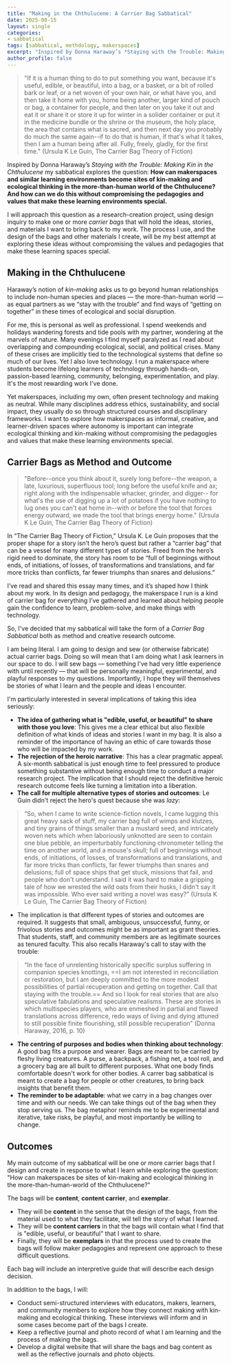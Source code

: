 ```yaml
---
title: "Making in the Chthulucene: A Carrier Bag Sabbatical"
date: 2025-08-15
layout: single
categories: 
- sabbatical
tags: [sabbatical, methdology, makerspaces]
excerpt: "Inspired by Donna Haraway’s *Staying with the Trouble: Making Kin in the Chthulucene* my sabbatical explores the question: **How can makerspaces and similar learning environments become sites of kin-making and ecological thinking in the more-than-human world of the Chthulucene? And how can we do this without compromising the pedagogies and values that make these learning environments special.** I will approach this question as a research-creation project, using design inquiry to make one or more *carrier bags* that will hold the ideas, stories, and materials I want to bring back to my work. The process I use, and the design of the bags and other materials I create, will be my best attempt at exploring these ideas without compromising the values and pedagogies that make these learning spaces special."
author_profile: false
---
```

> "If it is a human thing to do to put something you want, because it's useful, edible, or beautiful, into a bag, or a basket, or a bit of rolled bark or leaf, or a net woven of your own hair, or what have you, and then take it home with you, home being another, larger kind of pouch or bag, a container for people, and then later on you take it out and eat it or share it or store it up for winter in a solider container or put it in the medicine bundle or the shrine or the museum, the holy place, the area that contains what is sacred, and then next day you probably do much the same again--if to do that is human, if that's what it takes, then I am a human being after all. Fully, freely, gladly, for the first time." (Ursula K Le Guin, The Carrier Bag Theory of Fiction)

Inspired by Donna Haraway’s *Staying with the Trouble: Making Kin in the Chthulucene* my sabbatical explores the question: **How can makerspaces and similar learning environments become sites of kin-making and ecological thinking in the more-than-human world of the Chthulucene? And how can we do this without compromising the pedagogies and values that make these learning environments special.**

I will approach this question as a research-creation project, using design inquiry to make one or more *carrier bags* that will hold the ideas, stories, and materials I want to bring back to my work. The process I use, and the design of the bags and other materials I create, will be my best attempt at exploring these ideas without compromising the values and pedagogies that make these learning spaces special.

## Making in the Chthulucene

Haraway’s notion of *kin-making* asks us to go beyond human relationships to include non-human species and places — the more-than-human world — as equal partners as we “stay with the trouble” and find ways of “getting on together” in these times of ecological and social disruption.

For me, this is personal as well as professional. I spend weekends and holidays wandering forests and tide pools with my partner, wondering at the marvels of nature. Many evenings I find myself paralyzed as I read about overlapping and compounding ecological, social, and political crises. Many of these crises are implicitly tied to the technological systems that define so much of our lives. Yet I also love technology. I run a makerspace where students become lifelong learners of technology through hands-on, passion-based learning, community, belonging, experimentation, and play. It's the most rewarding work I've done.

Yet makerspaces, including my own, often present technology and making as neutral. While many disciplines address ethics, sustainability, and social impact, they usually do so through structured courses and disciplinary frameworks. I want to explore how makerspaces as informal, creative, and learner-driven spaces where autonomy is important can integrate ecological thinking and kin-making without compromising the pedagogies and values that make these learning environments special.

## Carrier Bags as Method and Outcome

> "Before--once you think about it, surely long before--the weapon, a late, luxurious, superfluous tool; long before the useful knife and ax; right along with the indispensable whacker, grinder, and digger-- for what's the use of digging up a lot of potatoes if you have nothing to lug ones you can't eat home in--with or before the tool that forces energy outward, we made the tool that brings energy home." (Ursula K Le Guin, The Carrier Bag Theory of Fiction)

In “The Carrier Bag Theory of Fiction,” Ursula K. Le Guin proposes that the proper shape for a story isn’t the hero’s quest but rather a “carrier bag” that can be a vessel for many different types of stories. Freed from the hero’s rigid need to dominate, the story has room to be “full of beginnings without ends, of initiations, of losses, of transformations and translations, and far more tricks than conflicts, far fewer triumphs than snares and delusions.”

I’ve read and shared this essay many times, and it’s shaped how I think about my work. In its design and pedagogy, the makerspace I run is a kind of carrier bag for everything I’ve gathered and learned about helping people gain the confidence to learn, problem-solve, and make things with technology.

So, I've decided that my sabbatical will take the form of a *Carrier Bag Sabbatical* both as method and creative research outcome.

I am being literal. I am going to design and sew (or otherwise fabricate) actual carrier bags. Doing so will mean that I am doing what I ask learners in our space to do. I will sew bags — something I’ve had very little experience with until recently — that will be personally meaningful, experimental, and playful responses to my questions. Importantly, I hope they will themselves be stories of what I learn and the people and ideas I encounter.

I'm particularly interested in several implications of taking this idea seriously:

- **The idea of gathering what is "edible, useful, or beautiful" to share with those you love**: This gives me a clear ethical but also flexible definition of what kinds of ideas and stories I want in my bag. It is also a reminder of the importance of having an ethic of care towards those who will be impacted by my work.
- **The rejection of the heroic narrative**: This has a clear pragmatic appeal. A six-month sabbatical is just enough time to feel pressured to produce something substantive without being enough time to conduct a major research project. The implication that I should reject the definitive heroic research outcome feels like turning a limitation into a liberation.
- **The call for multiple alternative types of stories and outcomes**: Le Guin didn't reject the hero's quest because she was *lazy*:

> “So, when I came to write science-fiction novels, I came lugging this great heavy sack of stuff, my carrier bag full of wimps and klutzes, and tiny grains of things smaller than a mustard seed, and intricately woven nets which when laboriously unknotted are seen to contain one blue pebble, an imperturbably functioning chronometer telling the time on another world, and a mouse's skull; full of beginnings without ends, of initiations, of losses, of transformations and translations, and far more tricks than conflicts, far fewer triumphs than snares and delusions; full of space ships that get stuck, missions that fail, and people who don't understand. I said it was hard to make a gripping tale of how we wrested the wild oats from their husks, I didn't say it was impossible. Who ever said writing a novel was easy?” (Ursula K Le Guin, The Carrier Bag Theory of Fiction)

- The implication is that different types of stories and outcomes are required. It suggests that small, ambiguous, unsuccessful, funny, or frivolous stories and outcomes might be as important as grant theories. That students, staff, and community members are as legitimate sources as tenured faculty. This also recalls Haraway's call to stay with the trouble:

> “In the face of unrelenting historically specific surplus suffering in companion species knottings, ==I am not interested in reconciliation or restoration, but I am deeply committed to the more modest possibilities of partial recuperation and getting on together. Call that staying with the trouble.== And so I look for real stories that are also speculative fabulations and speculative realisms. These are stories in which multispecies players, who are enmeshed in partial and flawed translations across difference, redo ways of living and dying attuned to still possible finite flourishing, still possible recuperation” (Donna Haraway, 2016, p. 10)

- **The centring of purposes and bodies when thinking about technology**: A good bag fits a purpose and wearer. Bags are meant to be carried by fleshy living creatures. A purse, a backpack, a fishing net, a tool roll, and a grocery bag are all built to different purposes. What one body finds comfortable doesn't work for other bodies. A carrer bag sabbatical is meant to create a bag for people or other creatures, to bring back insights that benefit them.
- **The reminder to be adaptable**: what we carry in a bag changes over time and with our needs. We can take things out of the bag when they stop serving us. The bag metaphor reminds me to be experimental and iterative, take risks, be playful, and most importantly be willing to change.

## Outcomes

My main outcome of my sabbatical will be one or more carrier bags that I design and create in response to what I learn while exploring the question: "How can makerspaces be sites of kin-making and ecological thinking in the more-than-human-world of the Chthulucene?"

The bags will be **content**, **content carrier**, and **exemplar**.

- They will be **content** in the sense that the design of the bags, from the material used to what they facilitate, will tell the story of what I learned.
- They will be **content carriers** in that the bags will contain what I find that is "edible, useful, or beautiful" that I want to share.
- Finally, they will be **exemplars** in that the process used to create the bags will follow maker pedagogies and represent one approach to these difficult questions.

Each bag will include an interpretive guide that will describe each design decision.

In addition to the bags, I will:

- Conduct semi-structured interviews with educators, makers, learners, and community members to explore how they connect making with kin-making and ecological thinking. These interviews will inform and in some cases become part of the bags I create.
- Keep a reflective journal and photo record of what I am learning and the process of making the bags.
- Develop a digital website that will share the bags and bag content as well as the reflective journals and photo objects.

